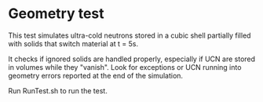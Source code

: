 Geometry test
=============

This test simulates ultra-cold neutrons stored in a cubic shell partially filled with solids that switch material at t = 5s.

It checks if ignored solids are handled properly, especially if UCN are stored in volumes while they "vanish".
Look for exceptions or UCN running into geometry errors reported at the end of the simulation.

Run RunTest.sh to run the test.
